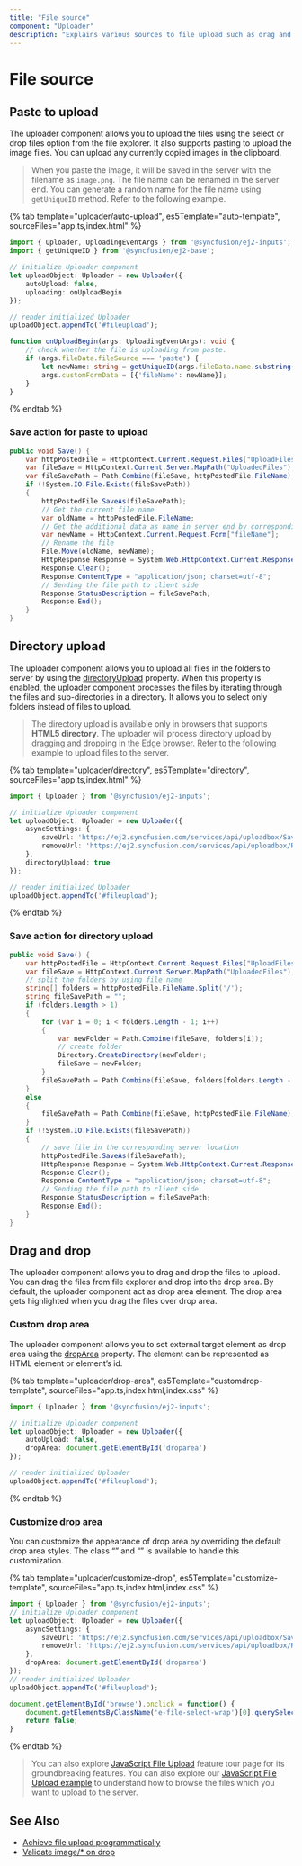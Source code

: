```yaml
---
title: "File source"
component: "Uploader"
description: "Explains various sources to file upload such as drag and drop (customizable), paste the images, folder selection (directory upload)."
---
```


# File source

## Paste to upload

The uploader component allows you to upload the files using the select or drop files option from the file
explorer.  It also supports pasting to upload the image files. You can upload any currently copied images in the clipboard.

> When you paste the image, it will be saved in the server with the filename as `image.png`. The file name can
be renamed in the server end. You can generate a random name for the file name using `getUniqueID` method.
Refer to the following example.

{% tab template="uploader/auto-upload", es5Template="auto-template", sourceFiles="app.ts,index.html" %}

```typescript
import { Uploader, UploadingEventArgs } from '@syncfusion/ej2-inputs';
import { getUniqueID } from '@syncfusion/ej2-base';

// initialize Uploader component
let uploadObject: Uploader = new Uploader({
    autoUpload: false,
    uploading: onUploadBegin
});

// render initialized Uploader
uploadObject.appendTo('#fileupload');

function onUploadBegin(args: UploadingEventArgs): void {
    // check whether the file is uploading from paste.
    if (args.fileData.fileSource === 'paste') {
        let newName: string = getUniqueID(args.fileData.name.substring(0, args.fileData.name.lastIndexOf('.'))) + '.png';
        args.customFormData = [{'fileName': newName}];
    }
}
```

{% endtab %}

### Save action for paste to upload

```csharp
public void Save() {
    var httpPostedFile = HttpContext.Current.Request.Files["UploadFiles"];
    var fileSave = HttpContext.Current.Server.MapPath("UploadedFiles");
    var fileSavePath = Path.Combine(fileSave, httpPostedFile.FileName);
    if (!System.IO.File.Exists(fileSavePath))
    {
        httpPostedFile.SaveAs(fileSavePath);
        // Get the current file name
        var oldName = httpPostedFile.FileName;
        // Get the additional data as name in server end by corresponding key.
        var newName = HttpContext.Current.Request.Form["fileName"];
        // Rename the file
        File.Move(oldName, newName);
        HttpResponse Response = System.Web.HttpContext.Current.Response;
        Response.Clear();
        Response.ContentType = "application/json; charset=utf-8";
        // Sending the file path to client side
        Response.StatusDescription = fileSavePath;
        Response.End();
    }
}
```

## Directory upload

The uploader component allows you to upload all files in the folders to server by using the [directoryUpload](../api/uploader/#directoryupload) property.
When this property is enabled, the uploader component processes the files by iterating through the files and
sub-directories in a directory. It allows you to select only folders instead of files to upload.

> The directory upload is available only in browsers that supports **HTML5 directory**. The uploader will
process directory upload by dragging and dropping in the Edge browser.
Refer to the following example to upload files to the server.

{% tab template="uploader/directory", es5Template="directory", sourceFiles="app.ts,index.html" %}

```typescript
import { Uploader } from '@syncfusion/ej2-inputs';

// initialize Uploader component
let uploadObject: Uploader = new Uploader({
    asyncSettings: {
        saveUrl: 'https://ej2.syncfusion.com/services/api/uploadbox/Save',
        removeUrl: 'https://ej2.syncfusion.com/services/api/uploadbox/Remove'
    },
    directoryUpload: true
});

// render initialized Uploader
uploadObject.appendTo('#fileupload');
```

{% endtab %}

### Save action for directory upload

```csharp
public void Save() {
    var httpPostedFile = HttpContext.Current.Request.Files["UploadFiles"];
    var fileSave = HttpContext.Current.Server.MapPath("UploadedFiles");
    // split the folders by using file name
    string[] folders = httpPostedFile.FileName.Split('/');
    string fileSavePath = "";
    if (folders.Length > 1)
    {
        for (var i = 0; i < folders.Length - 1; i++)
        {
            var newFolder = Path.Combine(fileSave, folders[i]);
            // create folder
            Directory.CreateDirectory(newFolder);
            fileSave = newFolder;
        }
        fileSavePath = Path.Combine(fileSave, folders[folders.Length - 1]);
    }
    else
    {
        fileSavePath = Path.Combine(fileSave, httpPostedFile.FileName);
    }
    if (!System.IO.File.Exists(fileSavePath))
    {
        // save file in the corresponding server location
        httpPostedFile.SaveAs(fileSavePath);
        HttpResponse Response = System.Web.HttpContext.Current.Response;
        Response.Clear();
        Response.ContentType = "application/json; charset=utf-8";
        // Sending the file path to client side
        Response.StatusDescription = fileSavePath;
        Response.End();
    }
}
```

## Drag and drop

The uploader component allows you to drag and drop the files to upload. You can drag the files from file explorer and drop into the drop area. By default, the uploader component act as drop area element. The drop area gets highlighted when you drag the files over drop area.

### Custom drop area

The uploader component allows you to set external target element as drop area using the [dropArea](../api/uploader/#droparea) property. The element can be represented as HTML element or element’s id.

{% tab template="uploader/drop-area", es5Template="customdrop-template", sourceFiles="app.ts,index.html,index.css" %}

```typescript
import { Uploader } from '@syncfusion/ej2-inputs';

// initialize Uploader component
let uploadObject: Uploader = new Uploader({
    autoUpload: false,
    dropArea: document.getElementById('droparea')
});

// render initialized Uploader
uploadObject.appendTo('#fileupload');
```

{% endtab %}

### Customize drop area

You can customize the appearance of drop area by overriding the default drop area styles. The class “” and “” is available to handle this customization.

{% tab template="uploader/customize-drop", es5Template="customize-template", sourceFiles="app.ts,index.html,index.css" %}

```typescript
import { Uploader } from '@syncfusion/ej2-inputs';
// initialize Uploader component
let uploadObject: Uploader = new Uploader({
    asyncSettings: {
        saveUrl: 'https://ej2.syncfusion.com/services/api/uploadbox/Save',
        removeUrl: 'https://ej2.syncfusion.com/services/api/uploadbox/Remove'
    },
    dropArea: document.getElementById('droparea')
});
// render initialized Uploader
uploadObject.appendTo('#fileupload');

document.getElementById('browse').onclick = function() {
    document.getElementsByClassName('e-file-select-wrap')[0].querySelector('button').click();
    return false;
}
```

{% endtab %}

> You can also explore [JavaScript File Upload](https://www.syncfusion.com/javascript-ui-controls/js-file-upload) feature tour page for its groundbreaking features. You can also explore our [JavaScript File Upload example](https://ej2.syncfusion.com/demos/#/material/uploader/default.html) to understand how to browse the files which you want to upload to the server.

## See Also

* [Achieve file upload programmatically](./how-to/achieve-file-upload-programmatically)
* [Validate image/* on drop](./how-to/validate-image-on-drop)
